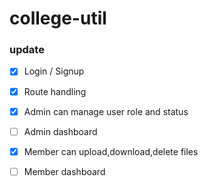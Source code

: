 # college-util

### update
- [x] Login / Signup
- [x] Route handling 
- [x] Admin can manage user role and status 
- [ ] Admin dashboard 
- [x] Member can upload,download,delete files
- [ ] Member dashboard


